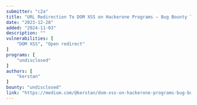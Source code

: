 ```yaml
---
submitter: "c2a"
title: "URL Redirection To DOM XSS on Hackerone Programs — Bug Bounty Tuesday"
date: "2023-12-28"
added: "2024-11-03"
description: ""
vulnerabilities: [
    "DOM XSS", "Open redirect"
]
programs: [
    "undisclosed"
]
authors: [
    "kerstan"
]
bounty: "undisclosed"
link: "https://medium.com/@kerstan/dom-xss-on-hackerone-programs-bug-bounty-tuesday-8973ecf6af95"
---
```




